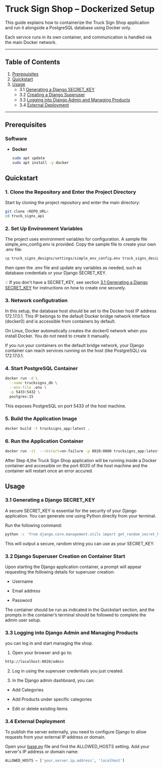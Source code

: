 # Truck Sign Shop – Dockerized Setup

This guide explains how to containerize the Truck Sign Shop application and run it alongside a PostgreSQL database using Docker only.

Each service runs in its own container, and communication is handled via the main Docker network.

---

## Table of Contents

1. [Prerequisites](#prerequisites)  
2. [Quickstart](#quickstart)  
3. [Usage](#usage)  
   - 3.1 [Generating a Django SECRET_KEY](#31-generating-a-django-secret_key)  
   - 3.2 [Creating a Django Superuser](#32-creating-a-django-superuser)  
   - 3.3 [Logging into Django Admin and Managing Products](#33-logging-into-django-admin-and-managing-products)
   - 3.4 [External Deployment](#34-external-deployment)


---

## Prerequisites

### Software

- **Docker**  
  ```bash
  sudo apt update
  sudo apt install -y docker 
    ```

## Quickstart 

### 1. Clone the Repository and Enter the Project Directory

Start by cloning the project repository and enter the main directory: 

```bash
git clone <REPO_URL>
cd truck_signs_api
```

### 2. Set Up Environment Variables

The project uses environment variables for configuration. A sample file simple_env_config.env is provided. Copy the sample file to create your own .env file:

```bash
cp truck_signs_designs/settings/simple_env_config.env truck_signs_designs/settings/.env
```
then open the .env file and update any variables as needed, such as database credentials or your Django SECRET_KEY.

💡 If you don’t have a SECRET_KEY, see section [3.1 Generating a Django SECRET_KEY](#31-generating-a-django-secret_key) for instructions on how to create one securely.

### 3. Network configutration

In this setup, the database host should be set to the Docker host IP address 172.17.0.1. This IP belongs to the default Docker bridge network interface (docker0) and is accessible from containers by default.

On Linux, Docker automatically creates the docker0 network when you install Docker. You do not need to create it manually.

If you run your containers on the default bridge network, your Django container can reach services running on the host (like PostgreSQL) via 172.17.0.1.

### 4. Start PostgreSQL Container

```bash
docker run -d \
  --name trucksigns_db \
  --env-file .env \
  -p 5433:5432 \
  postgres:15
```
This exposes PostgreSQL on port 5433 of the host machine.

### 5. Build the Application Image

```bash
docker build -t trucksigns_app:latest .
```
### 6. Run the Application Container

```bash
docker run -it  --restart=on-failure -p 8020:8000 trucksigns_app:latest
```

After Step 4,the Truck Sign Shop application will be running inside a Docker container and accessible on the port 8020 of the host machine and the container will restart once an error accured.



## Usage

### 3.1 Generating a Django SECRET_KEY

A secure SECRET_KEY is essential for the security of your Django application. You can generate one using Python directly from your terminal.

Run the following command:

```bash
python -c 'from django.core.management.utils import get_random_secret_key; print(get_random_secret_key())'
```

This will output a secure, random string you can use as your SECRET_KEY.

### 3.2 Django Superuser Creation on Container Start

Upon starting the Django application container, a prompt will appear requesting the following details for superuser creation:

* Username

* Email address

* Password

The container should be run as indicated in the Quickstart section, and the prompts in the container’s terminal should be followed to complete the admin user setup.

### 3.3 Logging into Django Admin and Managing Products

you can log in and start managing the shop.

1. Open your browser and go to:

```bash
http://localhost:8020/admin
```

2. Log in using the superuser credentials you just created.

3. In the Django admin dashboard, you can:

* Add Categories

* Add Products under specific categories

* Edit or delete existing items

### 3.4 External Deployment

To publish the server externally, you need to configure Django to allow requests from your external IP address or domain.

Open your [base.py](truck_signs_designs/settings/base.py) file and find the ALLOWED_HOSTS setting. Add your server's IP address or domain name:

```python
ALLOWED_HOSTS = ['your.server.ip.address', 'localhost']
```

